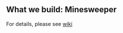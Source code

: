 ## What we build: Minesweeper

For details, please see [wiki](https://en.wikipedia.org/wiki/Minesweeper_(video_game))